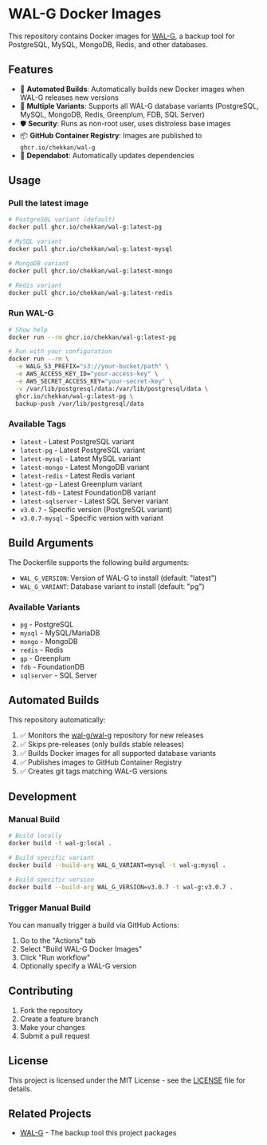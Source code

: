 # WAL-G Docker Images

This repository contains Docker images for [WAL-G](https://github.com/wal-g/wal-g), a backup tool for PostgreSQL, MySQL, MongoDB, Redis, and other databases.

## Features

- 🚀 **Automated Builds**: Automatically builds new Docker images when WAL-G releases new versions
- 🔄 **Multiple Variants**: Supports all WAL-G database variants (PostgreSQL, MySQL, MongoDB, Redis, Greenplum, FDB, SQL Server)
- 🛡️ **Security**: Runs as non-root user, uses distroless base images
- 📦 **GitHub Container Registry**: Images are published to `ghcr.io/chekkan/wal-g`
- 🤖 **Dependabot**: Automatically updates dependencies

## Usage

### Pull the latest image

```bash
# PostgreSQL variant (default)
docker pull ghcr.io/chekkan/wal-g:latest-pg

# MySQL variant
docker pull ghcr.io/chekkan/wal-g:latest-mysql

# MongoDB variant
docker pull ghcr.io/chekkan/wal-g:latest-mongo

# Redis variant
docker pull ghcr.io/chekkan/wal-g:latest-redis
```

### Run WAL-G

```bash
# Show help
docker run --rm ghcr.io/chekkan/wal-g:latest-pg

# Run with your configuration
docker run --rm \
  -e WALG_S3_PREFIX="s3://your-bucket/path" \
  -e AWS_ACCESS_KEY_ID="your-access-key" \
  -e AWS_SECRET_ACCESS_KEY="your-secret-key" \
  -v /var/lib/postgresql/data:/var/lib/postgresql/data \
  ghcr.io/chekkan/wal-g:latest-pg \
  backup-push /var/lib/postgresql/data
```

### Available Tags

- `latest` - Latest PostgreSQL variant
- `latest-pg` - Latest PostgreSQL variant
- `latest-mysql` - Latest MySQL variant  
- `latest-mongo` - Latest MongoDB variant
- `latest-redis` - Latest Redis variant
- `latest-gp` - Latest Greenplum variant
- `latest-fdb` - Latest FoundationDB variant
- `latest-sqlserver` - Latest SQL Server variant
- `v3.0.7` - Specific version (PostgreSQL variant)
- `v3.0.7-mysql` - Specific version with variant

## Build Arguments

The Dockerfile supports the following build arguments:

- `WAL_G_VERSION`: Version of WAL-G to install (default: "latest")
- `WAL_G_VARIANT`: Database variant to install (default: "pg")

### Available Variants

- `pg` - PostgreSQL
- `mysql` - MySQL/MariaDB
- `mongo` - MongoDB
- `redis` - Redis
- `gp` - Greenplum
- `fdb` - FoundationDB
- `sqlserver` - SQL Server

## Automated Builds

This repository automatically:

1. ✅ Monitors the [wal-g/wal-g](https://github.com/wal-g/wal-g) repository for new releases
2. ✅ Skips pre-releases (only builds stable releases)
3. ✅ Builds Docker images for all supported database variants
4. ✅ Publishes images to GitHub Container Registry
5. ✅ Creates git tags matching WAL-G versions

## Development

### Manual Build

```bash
# Build locally
docker build -t wal-g:local .

# Build specific variant
docker build --build-arg WAL_G_VARIANT=mysql -t wal-g:mysql .

# Build specific version
docker build --build-arg WAL_G_VERSION=v3.0.7 -t wal-g:v3.0.7 .
```

### Trigger Manual Build

You can manually trigger a build via GitHub Actions:

1. Go to the "Actions" tab
2. Select "Build WAL-G Docker Images"
3. Click "Run workflow"
4. Optionally specify a WAL-G version

## Contributing

1. Fork the repository
2. Create a feature branch
3. Make your changes
4. Submit a pull request

## License

This project is licensed under the MIT License - see the [LICENSE](LICENSE) file for details.

## Related Projects

- [WAL-G](https://github.com/wal-g/wal-g) - The backup tool this project packages